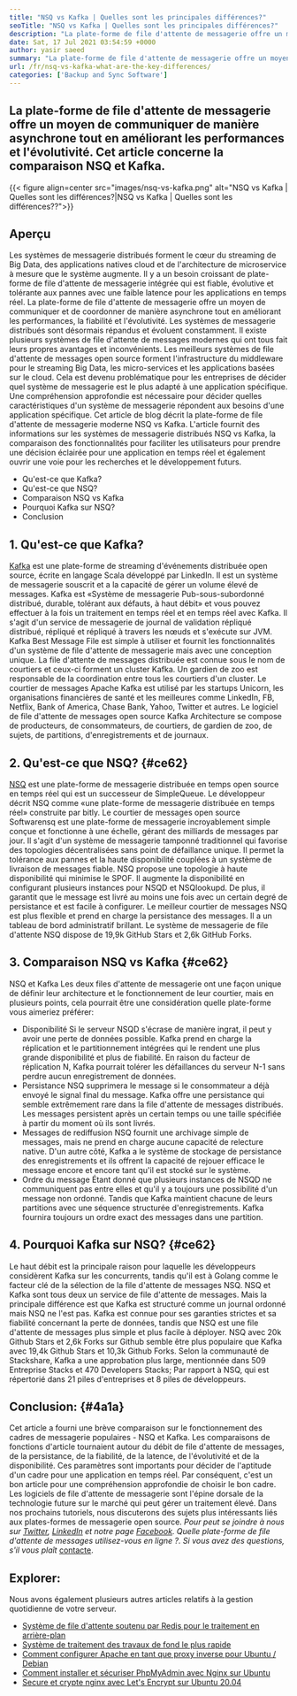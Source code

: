```yaml
---
title: "NSQ vs Kafka | Quelles sont les principales différences?" 
seoTitle: "NSQ vs Kafka | Quelles sont les principales différences?" 
description: "La plate-forme de file d'attente de messagerie offre un moyen de communiquer de manière asynchrone. Cet article concerne les différences de système de file d'attente de files d'attente de file d'attente de messagerie distribuées NSQ et KAFKA." 
date: Sat, 17 Jul 2021 03:54:59 +0000
author: yasir saeed
summary: "La plate-forme de file d'attente de messagerie offre un moyen de communiquer de manière asynchrone tout en améliorant les performances et l'évolutivité. Cet article concerne la comparaison NSQ et Kafka." 
url: /fr/nsq-vs-kafka-what-are-the-key-differences/
categories: ['Backup and Sync Software']
---
```


## La plate-forme de file d'attente de messagerie offre un moyen de communiquer de manière asynchrone tout en améliorant les performances et l'évolutivité. Cet article concerne la comparaison NSQ et Kafka.

{{< figure align=center src="images/nsq-vs-kafka.png" alt="NSQ vs Kafka | Quelles sont les différences?|NSQ vs Kafka | Quelles sont les différences??">}}


##  **Aperçu**  
Les systèmes de messagerie distribués forment le cœur du streaming de Big Data, des applications natives cloud et de l'architecture de microservice à mesure que le système augmente. Il y a un besoin croissant de plate-forme de file d'attente de messagerie intégrée qui est fiable, évolutive et tolérante aux pannes avec une faible latence pour les applications en temps réel. La plate-forme de file d'attente de messagerie offre un moyen de communiquer et de coordonner de manière asynchrone tout en améliorant les performances, la fiabilité et l'évolutivité.
Les systèmes de messagerie distribués sont désormais répandus et évoluent constamment. Il existe plusieurs systèmes de file d'attente de messages modernes qui ont tous fait leurs propres avantages et inconvénients. Les meilleurs systèmes de file d'attente de messages open source forment l'infrastructure du middleware pour le streaming Big Data, les micro-services et les applications basées sur le cloud. Cela est devenu problématique pour les entreprises de décider quel système de messagerie est le plus adapté à une application spécifique. Une compréhension approfondie est nécessaire pour décider quelles caractéristiques d'un système de messagerie répondent aux besoins d'une application spécifique.
Cet article de blog décrit la plate-forme de file d'attente de messagerie moderne NSQ vs Kafka. L'article fournit des informations sur les systèmes de messagerie distribués NSQ vs Kafka, la comparaison des fonctionnalités pour faciliter les utilisateurs pour prendre une décision éclairée pour une application en temps réel et également ouvrir une voie pour les recherches et le développement futurs.
  * Qu'est-ce que Kafka?
  * Qu'est-ce que NSQ?
  * Comparaison NSQ vs Kafka
  * Pourquoi Kafka sur NSQ?
  * Conclusion

## 1. Qu'est-ce que Kafka?
[Kafka][1] est une plate-forme de streaming d'événements distribuée open source, écrite en langage Scala développé par LinkedIn. Il est un système de messagerie souscrit et a la capacité de gérer un volume élevé de messages. Kafka est «Système de messagerie Pub-sous-subordonné distribué, durable, tolérant aux défauts, à haut débit» et vous pouvez effectuer à la fois un traitement en temps réel et en temps réel avec Kafka. Il s'agit d'un service de messagerie de journal de validation répliqué distribué, répliqué et répliqué à travers les nœuds et s'exécute sur JVM. Kafka Best Message File est simple à utiliser et fournit les fonctionnalités d'un système de file d'attente de messagerie mais avec une conception unique.
La file d'attente de messages distribuée est connue sous le nom de courtiers et ceux-ci forment un cluster Kafka. Un gardien de zoo est responsable de la coordination entre tous les courtiers d'un cluster. Le courtier de messages Apache Kafka est utilisé par les startups Unicorn, les organisations financières de santé et les meilleures comme LinkedIn, FB, Netflix, Bank of America, Chase Bank, Yahoo, Twitter et autres. Le logiciel de file d'attente de messages open source Kafka Architecture se compose de producteurs, de consommateurs, de courtiers, de gardien de zoo, de sujets, de partitions, d'enregistrements et de journaux.

## 2. Qu'est-ce que NSQ? {#ce62}

[NSQ][2] est une plate-forme de messagerie distribuée en temps open source en temps réel qui est un successeur de SimpleQueue. Le développeur décrit NSQ comme «une plate-forme de messagerie distribuée en temps réel» construite par bitly. Le courtier de messages open source Softwarensq est une plate-forme de messagerie incroyablement simple conçue et fonctionne à une échelle, gérant des milliards de messages par jour. Il s'agit d'un système de messagerie tamponné traditionnel qui favorise des topologies décentralisées sans point de défaillance unique. Il permet la tolérance aux pannes et la haute disponibilité couplées à un système de livraison de messages fiable.
NSQ propose une topologie à haute disponibilité qui minimise le SPOF. Il augmente la disponibilité en configurant plusieurs instances pour NSQD et NSQlookupd. De plus, il garantit que le message est livré au moins une fois avec un certain degré de persistance et est facile à configurer. Le meilleur courtier de messages NSQ est plus flexible et prend en charge la persistance des messages. Il a un tableau de bord administratif brillant. Le système de messagerie de file d'attente NSQ dispose de 19,9k GitHub Stars et 2,6k GitHub Forks.

## 3. Comparaison NSQ vs Kafka {#ce62}

NSQ et Kafka Les deux files d'attente de messagerie ont une façon unique de définir leur architecture et le fonctionnement de leur courtier, mais en plusieurs points, cela pourrait être une considération quelle plate-forme vous aimeriez préférer:
  * Disponibilité
Si le serveur NSQD s'écrase de manière ingrat, il peut y avoir une perte de données possible. Kafka prend en charge la réplication et le partitionnement intégrées qui le rendent une plus grande disponibilité et plus de fiabilité. En raison du facteur de réplication N, Kafka pourrait tolérer les défaillances du serveur N-1 sans perdre aucun enregistrement de données.
  * Persistance
NSQ supprimera le message si le consommateur a déjà envoyé le signal final du message.
Kafka offre une persistance qui semble extrêmement rare dans la file d'attente de messages distribués. Les messages persistent après un certain temps ou une taille spécifiée à partir du moment où ils sont livrés.
  * Messages de rediffusion
NSQ fournit une archivage simple de messages, mais ne prend en charge aucune capacité de relecture native.
D'un autre côté, Kafka a le système de stockage de persistance des enregistrements et ils offrent la capacité de rejouer efficace le message encore et encore tant qu'il est stocké sur le système.
  * Ordre du message
Étant donné que plusieurs instances de NSQD ne communiquent pas entre elles et qu'il y a toujours une possibilité d'un message non ordonné. Tandis que Kafka maintient chacune de leurs partitions avec une séquence structurée d'enregistrements. Kafka fournira toujours un ordre exact des messages dans une partition.

## 4. Pourquoi Kafka sur NSQ? {#ce62}

Le haut débit est la principale raison pour laquelle les développeurs considèrent Kafka sur les concurrents, tandis qu'il est à Golang comme le facteur clé de la sélection de la file d'attente de messages NSQ. NSQ et Kafka sont tous deux un service de file d'attente de messages. Mais la principale différence est que Kafka est structuré comme un journal ordonné mais NSQ ne l'est pas. Kafka est connue pour ses garanties strictes et sa fiabilité concernant la perte de données, tandis que NSQ est une file d'attente de messages plus simple et plus facile à déployer.
NSQ avec 20k Github Stars et 2,6k Forks sur Github semble être plus populaire que Kafka avec 19,4k Github Stars et 10,3k Github Forks. Selon la communauté de Stackshare, Kafka a une approbation plus large, mentionnée dans 509 Entreprise Stacks et 470 Developers Stacks; Par rapport à NSQ, qui est répertorié dans 21 piles d'entreprises et 8 piles de développeurs.

## Conclusion: {#4a1a}

Cet article a fourni une brève comparaison sur le fonctionnement des cadres de messagerie populaires - NSQ et Kafka. Les comparaisons de fonctions d'article tournaient autour du débit de file d'attente de messages, de la persistance, de la fiabilité, de la latence, de l'évolutivité et de la disponibilité. Ces paramètres sont importants pour décider de l'aptitude d'un cadre pour une application en temps réel. Par conséquent, c'est un bon article pour une compréhension approfondie de choisir le bon cadre. Les logiciels de file d'attente de messagerie sont l'épine dorsale de la technologie future sur le marché qui peut gérer un traitement élevé. Dans nos prochains tutoriels, nous discuterons des sujets plus intéressants liés aux plates-formes de messagerie open source.
_Pour peut se joindre à nous sur [Twitter][3], [LinkedIn][4] et notre page [Facebook][5]. Quelle plate-forme de file d'attente de messages utilisez-vous en ligne ?. Si vous avez des questions, s'il vous plaît_ [contacte][6].

## Explorer:
Nous avons également plusieurs autres articles relatifs à la gestion quotidienne de votre serveur.
  * [Système de file d'attente soutenu par Redis pour le traitement en arrière-plan][7]
  * [Système de traitement des travaux de fond le plus rapide][8]
  * [Comment configurer Apache en tant que proxy inverse pour Ubuntu / Debian][9]
  * [Comment installer et sécuriser PhpMyAdmin avec Nginx sur Ubuntu][10]
  * [Secure et crypte nginx avec Let's Encrypt sur Ubuntu 20.04][11]



 [1]: https://kafka.apache.org/
 [2]: https://nsq.io/
 [3]: https://twitter.com/containerize_co
 [4]: https://www.linkedin.com/company/containerize/
 [5]: http://facebook.com/containerize
 [6]: mailto:yasir.saeed@aspose.com
 [7]: https://products.containerize.com/message-queue-software/resque/
 [8]: https://products.containerize.com/message-queue-software/sidekiq/
 [9]: https://blog.containerize.com/web-server-solution-stack/how-to-configure-apache-as-a-reverse-proxy-for-ubuntudebian/
 [10]: https://blog.containerize.com/web-server-solution-stack/how-to-install-and-secure-phpmyadmin-with-nginx-on-ubuntu/
 [11]: https://blog.containerize.com/web-server-solution-stack/how-to-secure-nginx-with-letsencrypt-on-ubuntu-20-04/

